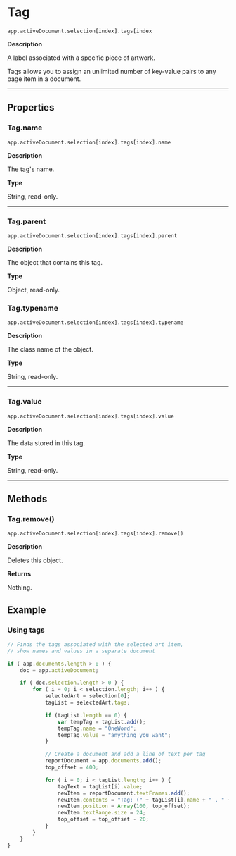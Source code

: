 # Tag

`app.activeDocument.selection[index].tags[index`

**Description**

A label associated with a specific piece of artwork.

Tags allows you to assign an unlimited number of key-value pairs to any page item in a document.

---

## Properties

### Tag.name

`app.activeDocument.selection[index].tags[index].name`

**Description**

The tag's name.

**Type**

String, read-only.

---

### Tag.parent

`app.activeDocument.selection[index].tags[index].parent`

**Description**

The object that contains this tag.

**Type**

Object, read-only.

### Tag.typename

`app.activeDocument.selection[index].tags[index].typename`

**Description**

The class name of the object.

**Type**

String, read-only.

---

### Tag.value

`app.activeDocument.selection[index].tags[index].value`

**Description**

The data stored in this tag.

**Type**

String, read-only.

---

## Methods

### Tag.remove()

`app.activeDocument.selection[index].tags[index].remove()`

**Description**

Deletes this object.

**Returns**

Nothing.

## Example

### Using tags

```javascript
// Finds the tags associated with the selected art item,
// show names and values in a separate document

if ( app.documents.length > 0 ) {
    doc = app.activeDocument;

    if ( doc.selection.length > 0 ) {
        for ( i = 0; i < selection.length; i++ ) {
            selectedArt = selection[0];
            tagList = selectedArt.tags;

            if (tagList.length == 0) {
                var tempTag = tagList.add();
                tempTag.name = "OneWord";
                tempTag.value = "anything you want";
            }

            // Create a document and add a line of text per tag
            reportDocument = app.documents.add();
            top_offset = 400;

            for ( i = 0; i < tagList.length; i++ ) {
                tagText = tagList[i].value;
                newItem = reportDocument.textFrames.add();
                newItem.contents = "Tag: (" + tagList[i].name + " , " + tagText + ")";
                newItem.position = Array(100, top_offset);
                newItem.textRange.size = 24;
                top_offset = top_offset - 20;
            }
        }
    }
}
```
